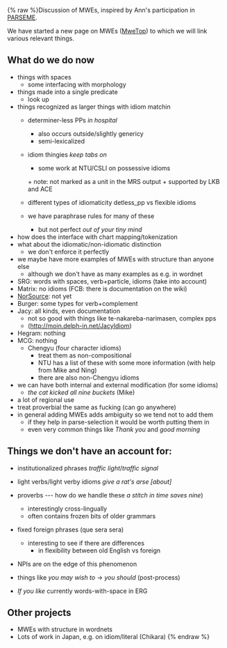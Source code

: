 {% raw %}Discussion of MWEs, inspired by Ann's participation in
[PARSEME](http://www.cost.eu/domains_actions/ict/Actions/IC1207).

We have started a new page on MWEs ([MweTop](../MweTop)) to which we will
link various relevant things.

## What do we do now

- things with spaces
  - some interfacing with morphology
- things made into a single predicate
  - look up
- things recognized as larger things with idiom matchin
  - determiner-less PPs *in hospital*
    
    - also occurs outside/slightly genericy
    - semi-lexicalized
  - idiom thingies *keep tabs on*
    
    - some work at NTU/CSLI on possessive idioms
    
    \+ note: not marked as a unit in the MRS output + supported by
LKB and ACE
  - different types of idiomaticity detless\_pp vs flexible idioms
  - we have paraphrase rules for many of these
    - but not perfect *out of your tiny mind*
- how does the interface with chart mapping/tokenization
- what about the idiomatic/non-idiomatic distinction
  - we don't enforce it perfectly
- we maybe have more examples of MWEs with structure than anyone else
  - although we don't have as many examples as e.g. in wordnet
- SRG: words with spaces, verb+particle, idioms (take into account)
- Matrix: no idioms (FCB: there is documentation on the wiki)
- [NorSource](/NorSource): not yet
- Burger: some types for verb+complement
- Jacy: all kinds, even documentation
  - not so good with things like te-nakareba-narimasen, complex pps
  - (<http://moin.delph-in.net/JacyIdiom>)
- Hegram: nothing
- MCG: nothing
  - Chengyu (four character idioms)
    - treat them as non-compositional
    - NTU has a list of these with some more information (with
help from Mike and Ning)
    - there are also non-Chengyu idioms
- we can have both internal and external modification (for some
idioms)
  - *the cat kicked all nine buckets* (Mike)
- a lot of regional use
- treat proverbial the same as fucking (can go anywhere)
- in general adding MWEs adds ambiguity so we tend not to add them
  - if they help in parse-selection it would be worth putting them
in
  - even very common things like *Thank you* and *good morning*

## Things we don't have an account for:

- institutionalized phrases *traffic light*/*traffic signal*
- light verbs/light verby idioms *give a rat's arse \[about\]*
- proverbs --- how do we handle these *a stitch in time saves nine*)
  
  - interestingly cross-lingually
  - often contains frozen bits of older grammars
- fixed foreign phrases (que sera sera)
  - interesting to see if there are differences
    - in flexibility between old English vs foreign
- NPIs are on the edge of this phenomenon
- things like *you may wish to* -&gt; *you should* (post-process)
- *If you like* currently words-with-space in ERG

## Other projects

- MWEs with structure in wordnets
- Lots of work in Japan, e.g. on idiom/literal (Chikara)
<update date omitted for speed>{% endraw %}